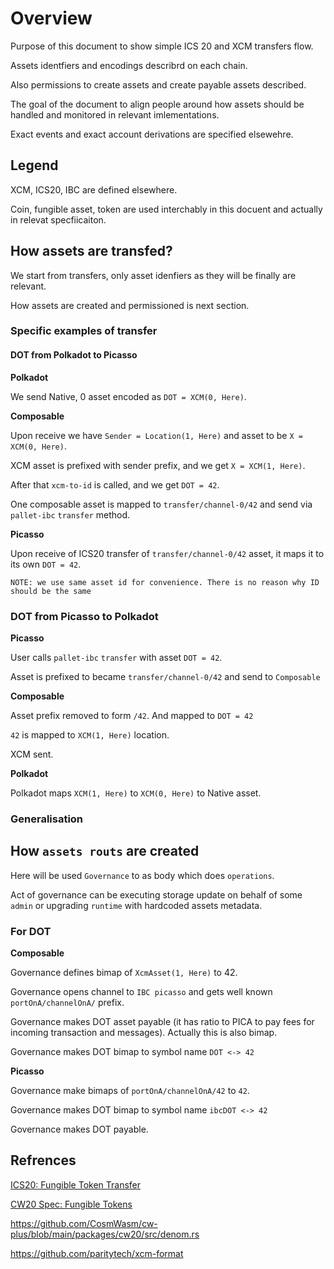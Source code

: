 # Overview

Purpose of this document to show simple ICS 20 and XCM transfers flow.

Assets identfiers and encodings describrd on each chain.

Also permissions to create assets and create payable assets described.

The goal of the document to align people around how assets should be handled and monitored in relevant imlementations.

Exact events and exact account derivations are specified elsewehre.



## Legend

XCM, ICS20, IBC are defined elsewhere.

Coin,  fungible asset, token are used interchably in this docuent and actually in relevat specfiicaiton.

## How assets are transfed?

We start from transfers, only asset idenfiers as they will be finally are relevant. 

How assets are created and permissioned is next section.

### Specific examples of transfer

#### DOT from Polkadot to Picasso

**Polkadot**


We send Native, 0 asset encoded as `DOT = XCM(0, Here)`.

**Composable**


Upon receive we have `Sender = Location(1, Here)` and asset to be `X = XCM(0, Here)`.

XCM asset is prefixed with sender prefix, and we get `X = XCM(1, Here)`.

After that `xcm-to-id` is called, and we get `DOT = 42`.

One composable asset is mapped to `transfer/channel-0/42` and send via `pallet-ibc` `transfer` method. 


**Picasso**

Upon receive of ICS20 transfer of `transfer/channel-0/42` asset, it maps it to its own `DOT = 42`. 

`NOTE: we use same asset id for convenience. There is no reason why ID should be the same`


### DOT from Picasso to Polkadot


**Picasso**

User calls `pallet-ibc` `transfer` with asset `DOT = 42`.

Asset is prefixed to became `transfer/channel-0/42` and send to `Composable`


**Composable**

Asset prefix removed to form `/42`. And mapped to `DOT = 42`

`42` is mapped to `XCM(1, Here)` location.

XCM sent.

**Polkadot**

Polkadot maps `XCM(1, Here)` to `XCM(0, Here)` to Native asset.


### Generalisation




## How `assets routs` are created

Here will be used `Governance` to as body which does `operations`. 

Act of governance can be executing storage update on behalf of some `admin` or upgrading `runtime` with hardcoded assets metadata.



### For DOT

**Composable**

Governance defines bimap of `XcmAsset(1, Here)` to 42. 

Governance opens channel to `IBC picasso` and gets well known `portOnA/channelOnA/` prefix.

Governance makes DOT asset payable (it has ratio to PICA to pay fees for incoming transaction and messages). Actually this is also bimap.

Governance makes DOT bimap to symbol name `DOT <-> 42`

**Picasso**

Governance make bimaps of `portOnA/channelOnA/42` to `42`.

Governance makes DOT bimap to symbol name `ibcDOT <-> 42`

Governance makes DOT payable.




## Refrences

[ICS20: Fungible Token Transfer](https://github.com/cosmos/ibc/tree/main/spec/app/ics-020-fungible-token-transfer)

[CW20 Spec: Fungible Tokens](https://github.com/CosmWasm/cw-plus/blob/main/packages/cw20/README.md)

https://github.com/CosmWasm/cw-plus/blob/main/packages/cw20/src/denom.rs

https://github.com/paritytech/xcm-format